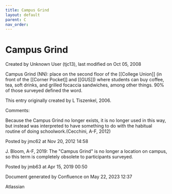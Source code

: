 ```yaml
---
title: Campus Grind
layout: default
parent: C
nav_order:
---
```


# Campus Grind

Created by  Unknown User (tjc13), last modified on Oct 05, 2008

Campus Grind (NN): place on the second floor of the [[College Union]] (in front of the [[Corner Pocket]] and [[GUS]]) where students can buy coffee, tea, soft drinks, and grilled focaccia sandwiches, among other things. 90% of those surveyed defined the word.

This entry originally created by L Tiszenkel, 2006.

Comments:

Because the Campus Grind no longer exists, it is no longer used in this way, but instead was interpreted to have something to do with the habitual routine of doing schoolwork.(Cecchini, A-F, 2012)

Posted by jmc62 at Nov 20, 2012 14:58

J. Bloom, A-F, 2019: The &quot;Campus Grind&quot; is no longer a location on campus, so this term is completely obsolete to participants surveyed. 

Posted by jmb63 at Apr 15, 2019 00:50

Document generated by Confluence on May 22, 2023 12:37

Atlassian
